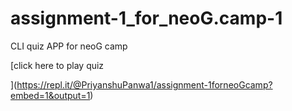 # assignment-1_for_neoG.camp-1
CLI quiz APP for neoG camp

[click here to play quiz

](https://repl.it/@PriyanshuPanwa1/assignment-1forneoGcamp?embed=1&output=1)

